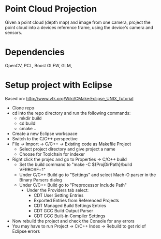 Point Cloud Projection
======================

Given a point cloud (depth map) and image from one camera, project the point cloud
into a devices reference frame, using the device's camera and sensors.


Dependencies
============

OpenCV, PCL, Boost
GLFW, GLM, 


Setup project with Eclipse
==========================

Based on: http://www.vtk.org/Wiki/CMake:Eclipse_UNIX_Tutorial
- Clone repo
- cd into the repo directory and run the following commands:
    - mkdir build
    - cd build
    - cmake ..
- Create a new Eclipse workspace
- Switch to the C/C++ perspective
- File -> Import -> C/C++ -> Existing code as Makefile Project
    - Select project directory and give project a name
    - Choose <none> for Toolchain for indexer
- Right click the projec and go to Properties -> C/C++ build
    - Set the build command to "make -C ${ProjDirPath}/build VERBOSE=1"
    - Under C/C++ Build go to "Settings" and select Mach-O parser in the Binary Parsers dialog
    - Under C/C++ Build go to "Preprocessor Include Path"
        - Under the Providers tab select:
            - CDT User Setting Entries
            - Exported Entries from Referenced Projects
            - CDT Managed Build Settings Entries
            - CDT GCC Build Output Parser
            - CDT GCC Built-in Compiler Settings
- Now rebuild the project and check the Console for any errors
- You may have to run Project -> C/C++ Index -> Rebuild to get rid of Eclipse errors
